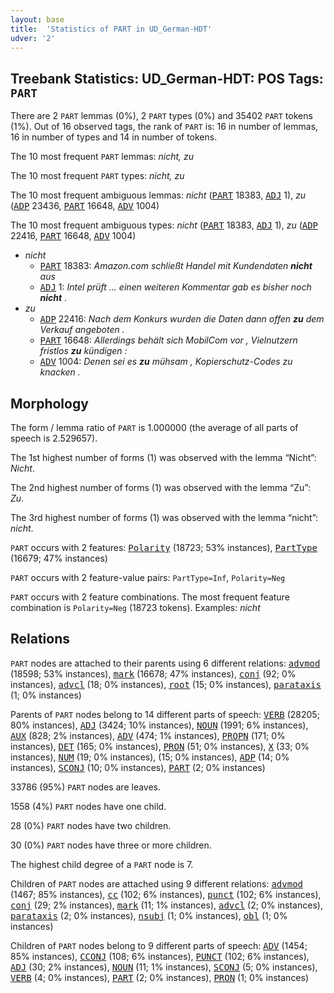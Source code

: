 ```yaml
---
layout: base
title:  'Statistics of PART in UD_German-HDT'
udver: '2'
---
```


## Treebank Statistics: UD_German-HDT: POS Tags: `PART`

There are 2 `PART` lemmas (0%), 2 `PART` types (0%) and 35402 `PART` tokens (1%).
Out of 16 observed tags, the rank of `PART` is: 16 in number of lemmas, 16 in number of types and 14 in number of tokens.

The 10 most frequent `PART` lemmas: <em>nicht, zu</em>

The 10 most frequent `PART` types:  <em>nicht, zu</em>

The 10 most frequent ambiguous lemmas: <em>nicht</em> (<tt><a href="de_hdt-pos-PART.html">PART</a></tt> 18383, <tt><a href="de_hdt-pos-ADJ.html">ADJ</a></tt> 1), <em>zu</em> (<tt><a href="de_hdt-pos-ADP.html">ADP</a></tt> 23436, <tt><a href="de_hdt-pos-PART.html">PART</a></tt> 16648, <tt><a href="de_hdt-pos-ADV.html">ADV</a></tt> 1004)

The 10 most frequent ambiguous types:  <em>nicht</em> (<tt><a href="de_hdt-pos-PART.html">PART</a></tt> 18383, <tt><a href="de_hdt-pos-ADJ.html">ADJ</a></tt> 1), <em>zu</em> (<tt><a href="de_hdt-pos-ADP.html">ADP</a></tt> 22416, <tt><a href="de_hdt-pos-PART.html">PART</a></tt> 16648, <tt><a href="de_hdt-pos-ADV.html">ADV</a></tt> 1004)


* <em>nicht</em>
  * <tt><a href="de_hdt-pos-PART.html">PART</a></tt> 18383: <em>Amazon.com schließt Handel mit Kundendaten <b>nicht</b> aus</em>
  * <tt><a href="de_hdt-pos-ADJ.html">ADJ</a></tt> 1: <em>Intel prüft ... einen weiteren Kommentar gab es bisher noch <b>nicht</b> .</em>
* <em>zu</em>
  * <tt><a href="de_hdt-pos-ADP.html">ADP</a></tt> 22416: <em>Nach dem Konkurs wurden die Daten dann offen <b>zu</b> dem Verkauf angeboten .</em>
  * <tt><a href="de_hdt-pos-PART.html">PART</a></tt> 16648: <em>Allerdings behält sich MobilCom vor , Vielnutzern fristlos <b>zu</b> kündigen :</em>
  * <tt><a href="de_hdt-pos-ADV.html">ADV</a></tt> 1004: <em>Denen sei es <b>zu</b> mühsam , Kopierschutz-Codes zu knacken .</em>

## Morphology

The form / lemma ratio of `PART` is 1.000000 (the average of all parts of speech is 2.529657).

The 1st highest number of forms (1) was observed with the lemma “Nicht”: <em>Nicht</em>.

The 2nd highest number of forms (1) was observed with the lemma “Zu”: <em>Zu</em>.

The 3rd highest number of forms (1) was observed with the lemma “nicht”: <em>nicht</em>.

`PART` occurs with 2 features: <tt><a href="de_hdt-feat-Polarity.html">Polarity</a></tt> (18723; 53% instances), <tt><a href="de_hdt-feat-PartType.html">PartType</a></tt> (16679; 47% instances)

`PART` occurs with 2 feature-value pairs: `PartType=Inf`, `Polarity=Neg`

`PART` occurs with 2 feature combinations.
The most frequent feature combination is `Polarity=Neg` (18723 tokens).
Examples: <em>nicht</em>


## Relations

`PART` nodes are attached to their parents using 6 different relations: <tt><a href="de_hdt-dep-advmod.html">advmod</a></tt> (18598; 53% instances), <tt><a href="de_hdt-dep-mark.html">mark</a></tt> (16678; 47% instances), <tt><a href="de_hdt-dep-conj.html">conj</a></tt> (92; 0% instances), <tt><a href="de_hdt-dep-advcl.html">advcl</a></tt> (18; 0% instances), <tt><a href="de_hdt-dep-root.html">root</a></tt> (15; 0% instances), <tt><a href="de_hdt-dep-parataxis.html">parataxis</a></tt> (1; 0% instances)

Parents of `PART` nodes belong to 14 different parts of speech: <tt><a href="de_hdt-pos-VERB.html">VERB</a></tt> (28205; 80% instances), <tt><a href="de_hdt-pos-ADJ.html">ADJ</a></tt> (3424; 10% instances), <tt><a href="de_hdt-pos-NOUN.html">NOUN</a></tt> (1991; 6% instances), <tt><a href="de_hdt-pos-AUX.html">AUX</a></tt> (828; 2% instances), <tt><a href="de_hdt-pos-ADV.html">ADV</a></tt> (474; 1% instances), <tt><a href="de_hdt-pos-PROPN.html">PROPN</a></tt> (171; 0% instances), <tt><a href="de_hdt-pos-DET.html">DET</a></tt> (165; 0% instances), <tt><a href="de_hdt-pos-PRON.html">PRON</a></tt> (51; 0% instances), <tt><a href="de_hdt-pos-X.html">X</a></tt> (33; 0% instances), <tt><a href="de_hdt-pos-NUM.html">NUM</a></tt> (19; 0% instances),  (15; 0% instances), <tt><a href="de_hdt-pos-ADP.html">ADP</a></tt> (14; 0% instances), <tt><a href="de_hdt-pos-SCONJ.html">SCONJ</a></tt> (10; 0% instances), <tt><a href="de_hdt-pos-PART.html">PART</a></tt> (2; 0% instances)

33786 (95%) `PART` nodes are leaves.

1558 (4%) `PART` nodes have one child.

28 (0%) `PART` nodes have two children.

30 (0%) `PART` nodes have three or more children.

The highest child degree of a `PART` node is 7.

Children of `PART` nodes are attached using 9 different relations: <tt><a href="de_hdt-dep-advmod.html">advmod</a></tt> (1467; 85% instances), <tt><a href="de_hdt-dep-cc.html">cc</a></tt> (102; 6% instances), <tt><a href="de_hdt-dep-punct.html">punct</a></tt> (102; 6% instances), <tt><a href="de_hdt-dep-conj.html">conj</a></tt> (29; 2% instances), <tt><a href="de_hdt-dep-mark.html">mark</a></tt> (11; 1% instances), <tt><a href="de_hdt-dep-advcl.html">advcl</a></tt> (2; 0% instances), <tt><a href="de_hdt-dep-parataxis.html">parataxis</a></tt> (2; 0% instances), <tt><a href="de_hdt-dep-nsubj.html">nsubj</a></tt> (1; 0% instances), <tt><a href="de_hdt-dep-obl.html">obl</a></tt> (1; 0% instances)

Children of `PART` nodes belong to 9 different parts of speech: <tt><a href="de_hdt-pos-ADV.html">ADV</a></tt> (1454; 85% instances), <tt><a href="de_hdt-pos-CCONJ.html">CCONJ</a></tt> (108; 6% instances), <tt><a href="de_hdt-pos-PUNCT.html">PUNCT</a></tt> (102; 6% instances), <tt><a href="de_hdt-pos-ADJ.html">ADJ</a></tt> (30; 2% instances), <tt><a href="de_hdt-pos-NOUN.html">NOUN</a></tt> (11; 1% instances), <tt><a href="de_hdt-pos-SCONJ.html">SCONJ</a></tt> (5; 0% instances), <tt><a href="de_hdt-pos-VERB.html">VERB</a></tt> (4; 0% instances), <tt><a href="de_hdt-pos-PART.html">PART</a></tt> (2; 0% instances), <tt><a href="de_hdt-pos-PRON.html">PRON</a></tt> (1; 0% instances)

